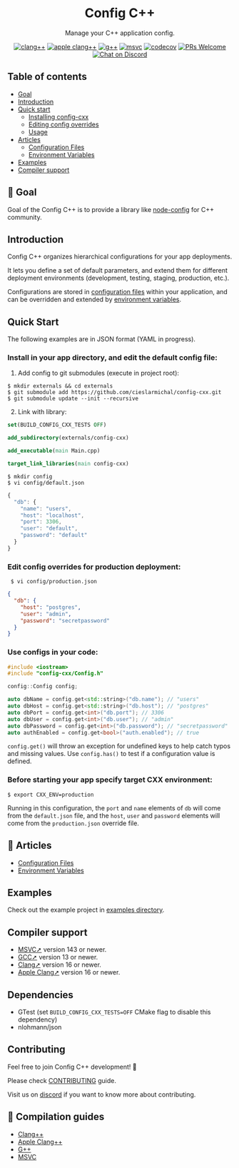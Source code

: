 <div align="center">
  <h1>Config C++</h1>
  <p>Manage your C++ application config.</p>

[![clang++](https://github.com/cieslarmichal/config-cxx/actions/workflows/linux-clang-build.yml/badge.svg?branch=main)](https://github.com/cieslarmichal/config-cxx/actions/workflows/linux-clang-build.yml?query=branch%3Amain)
[![apple clang++](https://github.com/cieslarmichal/config-cxx/actions/workflows/macos-clang-build.yml/badge.svg?branch=main)](https://github.com/cieslarmichal/config-cxx/actions/workflows/macos-clang-build.yml?query=branch%3Amain)
[![g++](https://github.com/cieslarmichal/config-cxx/actions/workflows/linux-gxx-build.yml/badge.svg?branch=main)](https://github.com/cieslarmichal/config-cxx/actions/workflows/linux-gxx-build.yml?query=branch%3Amain)
[![msvc](https://github.com/cieslarmichal/config-cxx/actions/workflows/windows-msvc-build.yml/badge.svg?branch=main)](https://github.com/cieslarmichal/config-cxx/actions/workflows/windows-msvc-build.yml?query=branch%3Amain)
[![codecov](https://codecov.io/github/cieslarmichal/config-cxx/branch/main/graph/badge.svg?token=0RTV4JFH2U)](https://codecov.io/github/cieslarmichal/config-cxx)
[![PRs Welcome](https://img.shields.io/badge/PRs-welcome-brightgreen.svg?style=flat-square)](http://makeapullrequest.com)
[![Chat on Discord](https://img.shields.io/badge/chat-discord-blue?style=flat&logo=discord)](https://discord.gg/h2ur8H6mK6)
</div>

## Table of contents

- [Goal](#goal)
- [Introduction](#introduction)
- [Quick start](#quick-start)
    - [Installing config-cxx](#install-in-your-app-directory-and-edit-the-default-config-file)
    - [Editing config overrides](#edit-config-overrides-for-production-deployment)
    - [Usage](#use-configs-in-your-code)
- [Articles](#-articles)
  - [Configuration Files](./docs/wiki/configuration-files.md)
  - [Environment Variables](./docs/wiki/environment-variables.md)
- [Examples](#examples)
- [Compiler support](#compiler-support)


## 🎯 Goal

Goal of the Config C++ is to provide a library like [node-config](https://github.com/node-config/node-config) for C++
community.

## Introduction

Config C++ organizes hierarchical configurations for your app deployments.

It lets you define a set of default parameters,
and extend them for different deployment environments (development, testing,
staging, production, etc.).

Configurations are stored in [configuration files](./docs/wiki/configuration-files.md) within your application, and can be overridden and extended by [environment variables](./docs/wiki/environment-variables.md).

## Quick Start

The following examples are in JSON format (YAML in progress).

### Install in your app directory, and edit the default config file:

1. Add config to git submodules (execute in project root):

```shell
$ mkdir externals && cd externals
$ git submodule add https://github.com/cieslarmichal/config-cxx.git
$ git submodule update --init --recursive
```

2. Link with library:

```cmake
set(BUILD_CONFIG_CXX_TESTS OFF)

add_subdirectory(externals/config-cxx)

add_executable(main Main.cpp)

target_link_libraries(main config-cxx)
```

```
$ mkdir config
$ vi config/default.json
```

```js
{
  "db": {
    "name": "users",
    "host": "localhost",
    "port": 3306,
    "user": "default",
    "password": "default"
  }
}
```

### Edit config overrides for production deployment:

```shell
 $ vi config/production.json
```

```json
{
  "db": {
    "host": "postgres",
    "user": "admin",
    "password": "secretpassword"
  }
}
```

### Use configs in your code:

```cpp
#include <iostream>
#include "config-cxx/Config.h"

config::Config config;

auto dbName = config.get<std::string>("db.name"); // "users"
auto dbHost = config.get<std::string>("db.host"); // "postgres"
auto dbPort = config.get<int>("db.port"); // 3306
auto dbUser = config.get<int>("db.user"); // "admin"
auto dbPassword = config.get<int>("db.password"); // "secretpassword"
auto authEnabled = config.get<bool>("auth.enabled"); // true
```


`config.get()` will throw an exception for undefined keys to help catch typos and missing values.
Use `config.has()` to test if a configuration value is defined.

### Before starting your app specify target CXX environment:

```shell
$ export CXX_ENV=production
```

Running in this configuration, the `port` and `name` elements of `db`
will come from the `default.json` file, and the `host`, `user` and `password` elements will
come from the `production.json` override file.

## 📖 Articles

* [Configuration Files](./docs/wiki/configuration-files.md)
* [Environment Variables](./docs/wiki/environment-variables.md)

## Examples

Check out the example project in [examples directory](https://github.com/cieslarmichal/config-cxx/tree/main/examples/project).

## Compiler support

- [MSVC➚](https://en.wikipedia.org/wiki/Microsoft_Visual_Studio) version 143 or newer.
- [GCC➚](https://gcc.gnu.org/) version 13 or newer.
- [Clang➚](https://clang.llvm.org/) version 16 or newer.
- [Apple Clang➚](https://clang.llvm.org/) version 16 or newer.

## Dependencies

- GTest (set ```BUILD_CONFIG_CXX_TESTS=OFF``` CMake flag to disable this dependency)
- nlohmann/json

## Contributing

Feel free to join Config C++ development! 🚀

Please check [CONTRIBUTING](https://github.com/cieslarmichal/config-cxx/blob/main/CONTRIBUTING.md) guide.

Visit us on [discord](https://discord.gg/h2ur8H6mK6) if you want to know more about contributing.

## 📝 Compilation guides

- [Clang++](./docs/guides/clang-compilation-guide.md)
- [Apple Clang++](./docs/guides/apple-clang-compilation-guide.md)
- [G++](./docs/guides/gcc-compilation-guide.md)
- [MSVC](./docs/guides/msvc-compilation-guide.md)
